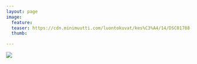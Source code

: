 ```yaml
---
layout: page
image:
  feature:
  teaser: https://cdn.minimuutti.com/luontokuvat/kes%C3%A4/14/DSC01788-245px.JPG
  thumb:

---
```


![](https://cdn.minimuutti.com/luontokuvat/kes%C3%A4/14/DSC01788-800px.JPG)
